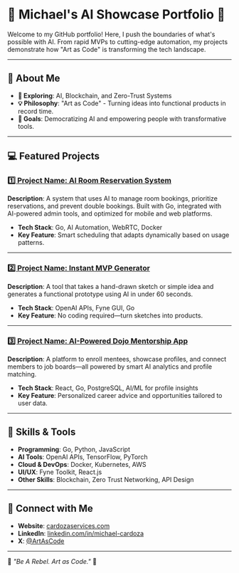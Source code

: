 # 🚀 Michael's AI Showcase Portfolio 🌌

Welcome to my GitHub portfolio! Here, I push the boundaries of what's possible with AI. From rapid MVPs to cutting-edge automation, my projects demonstrate how "Art as Code" is transforming the tech landscape.

---

## 🌟 **About Me**
- **🔭 Exploring**: AI, Blockchain, and Zero-Trust Systems
- **💡 Philosophy**: "Art as Code" - Turning ideas into functional products in record time.
- **🎯 Goals**: Democratizing AI and empowering people with transformative tools.

---

## 💻 **Featured Projects**

### [1️⃣ Project Name: AI Room Reservation System](#)
**Description**: A system that uses AI to manage room bookings, prioritize reservations, and prevent double bookings. Built with Go, integrated with AI-powered admin tools, and optimized for mobile and web platforms.  
- **Tech Stack**: Go, AI Automation, WebRTC, Docker  
- **Key Feature**: Smart scheduling that adapts dynamically based on usage patterns.

---

### [2️⃣ Project Name: Instant MVP Generator](#)
**Description**: A tool that takes a hand-drawn sketch or simple idea and generates a functional prototype using AI in under 60 seconds.  
- **Tech Stack**: OpenAI APIs, Fyne GUI, Go  
- **Key Feature**: No coding required—turn sketches into products.

---

### [3️⃣ Project Name: AI-Powered Dojo Mentorship App](#)
**Description**: A platform to enroll mentees, showcase profiles, and connect members to job boards—all powered by smart AI analytics and profile matching.  
- **Tech Stack**: React, Go, PostgreSQL, AI/ML for profile insights  
- **Key Feature**: Personalized career advice and opportunities tailored to user data.

---

## 🧰 **Skills & Tools**
- **Programming**: Go, Python, JavaScript
- **AI Tools**: OpenAI APIs, TensorFlow, PyTorch
- **Cloud & DevOps**: Docker, Kubernetes, AWS
- **UI/UX**: Fyne Toolkit, React.js
- **Other Skills**: Blockchain, Zero Trust Networking, API Design

---

## 🔗 **Connect with Me**
- **Website**: [cardozaservices.com](https://cardozaservices.com)
- **LinkedIn**: [linkedin.com/in/michael-cardoza](https://linkedin.com/in/michael-cardoza)
- **X**: [@ArtAsCode](https://x.com/CadozaMichael)

---

🌟 *"Be A Rebel. Art as Code."* 🌟